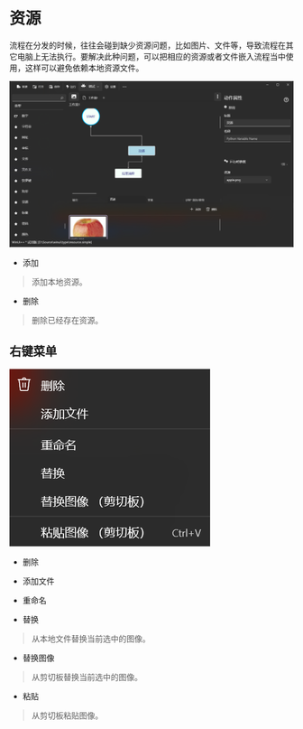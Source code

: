 # 资源

流程在分发的时候，往往会碰到缺少资源问题，比如图片、文件等，导致流程在其它电脑上无法执行。要解决此种问题，可以把相应的资源或者文件嵌入流程当中使用，这样可以避免依赖本地资源文件。

![Resources](./images/08.png)


* 添加
> 添加本地资源。
* 删除
> 删除已经存在资源。


## 右键菜单

![menu](./images/09.png)


* 删除

* 添加文件

* 重命名

* 替换

> 从本地文件替换当前选中的图像。

* 替换图像

> 从剪切板替换当前选中的图像。

* 粘贴

> 从剪切板粘贴图像。